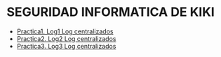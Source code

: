 # SEGURIDAD INFORMATICA DE KIKI
* [Practica1. Log1 Log centralizados](./practica1.md)
* [Practica2. Log2 Log centralizados](./practica2.md)
* [Practica3. Log3 Log centralizados](./practica3.md)
